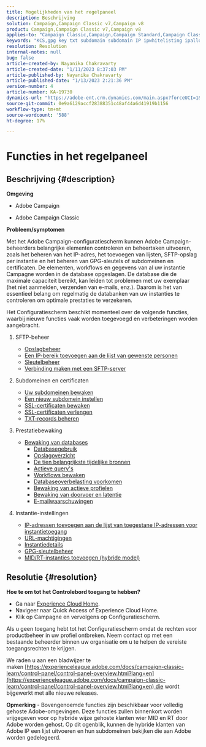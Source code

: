 ```yaml
---
title: Mogelijkheden van het regelpaneel
description: Beschrijving
solution: Campaign,Campaign Classic v7,Campaign v8
product: Campaign,Campaign Classic v7,Campaign v8
applies-to: "Campaign Classic,Campaign,Campaign Standard,Campaign Classic v7,Campaign v8"
keywords: "KCS,gpg key txt subdomain subdomain IP ipwhitelisting ipallowlist ip staat de lijst van de de werkschemadelegatie csr ssl sftp txt toe url toestemmingscontrole productie"
resolution: Resolution
internal-notes: null
bug: false
article-created-by: Nayanika Chakravarty
article-created-date: "1/11/2023 8:37:03 PM"
article-published-by: Nayanika Chakravarty
article-published-date: "1/13/2023 2:21:36 PM"
version-number: 4
article-number: KA-19730
dynamics-url: "https://adobe-ent.crm.dynamics.com/main.aspx?forceUCI=1&pagetype=entityrecord&etn=knowledgearticle&id=cc4c39b4-ef91-ed11-aad1-6045bd0065b6"
source-git-commit: 0e9a6129accf28388351c48af44a6d41919b1156
workflow-type: tm+mt
source-wordcount: '588'
ht-degree: 17%

---
```


# Functies in het regelpaneel

## Beschrijving {#description}


<b>Omgeving</b>

- Adobe Campaign

- Adobe Campaign Classic

<b>Probleem/symptomen</b>

Met het Adobe Campaign-configuratiescherm kunnen Adobe Campaign-beheerders belangrijke elementen controleren en beheertaken uitvoeren, zoals het beheren van het IP-adres, het toevoegen van lijsten, SFTP-opslag per instantie en het beheren van GPG-sleutels of subdomeinen en certificaten. De elementen, workflows en gegevens van al uw instantie Campagne worden in de database opgeslagen. De database die de maximale capaciteit bereikt, kan leiden tot problemen met uw exemplaar (het niet aanmelden, verzenden van e-mails, enz.). Daarom is het van essentieel belang om regelmatig de databanken van uw instanties te controleren om optimale prestaties te verzekeren.

Het Configuratiescherm beschikt momenteel over de volgende functies, waarbij nieuwe functies vaak worden toegevoegd en verbeteringen worden aangebracht.

1. SFTP-beheer
   - [Opslagbeheer](https://experienceleague.adobe.com/docs/control-panel/using/sftp-management/sftp-storage-management.html?lang=en)
   - [Een IP-bereik toevoegen aan de lijst van gewenste personen](https://experienceleague.adobe.com/docs/control-panel/using/sftp-management/ip-range-allow-listing.html?lang=en)
   - [Sleutelbeheer](https://experienceleague.adobe.com/docs/control-panel/using/sftp-management/key-management.html?lang=en)
   - [Verbinding maken met een SFTP-server](https://experienceleague.adobe.com/docs/control-panel/using/sftp-management/logging-into-sftp-server.html?lang=en)
2. Subdomeinen en certificaten
   - [Uw subdomeinen bewaken](https://experienceleague.adobe.com/docs/control-panel/using/subdomains-and-certificates/monitoring-subdomains.html?lang=en)
   - [Een nieuw subdomein instellen](https://experienceleague.adobe.com/docs/control-panel/using/subdomains-and-certificates/setting-up-new-subdomain.html?lang=nl)
   - [SSL-certificaten bewaken](https://experienceleague.adobe.com/docs/control-panel/using/subdomains-and-certificates/monitoring-ssl-certificates.html?lang=en)
   - [SSL-certificaten verlengen](https://experienceleague.adobe.com/docs/control-panel/using/subdomains-and-certificates/renewing-subdomain-certificate.html?lang=en)
   - [TXT-records beheren](https://experienceleague.adobe.com/docs/control-panel/using/subdomains-and-certificates/managing-txt-records.html?lang=en)
3. Prestatiebewaking
   - [Bewaking van databases](https://experienceleague.adobe.com/docs/control-panel/using/performance-monitoring/database-monitoring/database-monitoring.html?lang=en)
      - [Databasegebruik](https://experienceleague.adobe.com/docs/control-panel/using/performance-monitoring/database-monitoring/database-utilization.html?lang=en)
      - [Opslagoverzicht](https://experienceleague.adobe.com/docs/control-panel/using/performance-monitoring/database-monitoring/database-storage-overview.html?lang=en)
      - [De tien belangrijkste tijdelijke bronnen](https://experienceleague.adobe.com/docs/control-panel/using/performance-monitoring/database-monitoring/database-top-ten-resources.html?lang=en)
      - [Actieve query&#39;s](https://experienceleague.adobe.com/docs/control-panel/using/performance-monitoring/database-monitoring/database-active-queries.html?lang=en)
      - [Workflows bewaken](https://experienceleague.adobe.com/docs/control-panel/using/performance-monitoring/database-monitoring/workflow-monitoring.html?lang=nl)
      - [Databaseoverbelasting voorkomen](https://experienceleague.adobe.com/docs/control-panel/using/performance-monitoring/database-monitoring/database-preventing-overload.html?lang=en)
      - [Bewaking van actieve profielen](https://experienceleague.adobe.com/docs/control-panel/using/performance-monitoring/active-profiles-monitoring.html?lang=en)
      - [Bewaking van doorvoer en latentie](https://experienceleague.adobe.com/docs/control-panel/using/performance-monitoring/thoughputs-latencies.html?lang=nl)
      - [E-mailwaarschuwingen](https://experienceleague.adobe.com/docs/control-panel/using/performance-monitoring/email-alerting.html?lang=en)
4. Instantie-instellingen

   - [IP-adressen toevoegen aan de lijst van toegestane IP-adressen voor instantietoegang](https://experienceleague.adobe.com/docs/control-panel/using/instances-settings/ip-allow-listing-instance-access.html?lang=en)
   - [URL-machtigingen](https://experienceleague.adobe.com/docs/control-panel/using/instances-settings/url-permissions.html?lang=en)
   - [Instantiedetails](https://experienceleague.adobe.com/docs/control-panel/using/instances-settings/instance-details.html?lang=en)
   - [GPG-sleutelbeheer](https://experienceleague.adobe.com/docs/control-panel/using/instances-settings/gpg-keys-management.html?lang=en)
   - [MID/RT-instanties toevoegen (hybride model)](https://experienceleague.adobe.com/docs/control-panel/using/instances-settings/external-accounts.html?lang=en)



## Resolutie {#resolution}


<b>Hoe te om tot het Controlebord toegang te hebben? </b>

- Ga naar [Experience Cloud Home](https://experiencecloud.adobe.com).
- Navigeer naar Quick Access of Experience Cloud Home.
- Klik op Campagne en vervolgens op Configuratiescherm.


Als u geen toegang hebt tot het Configuratiescherm omdat de rechten voor productbeheer in uw profiel ontbreken. Neem contact op met een bestaande beheerder binnen uw organisatie om u te helpen de vereiste toegangsrechten te krijgen.

We raden u aan een bladwijzer te maken [https://experienceleague.adobe.com/docs/campaign-classic-learn/control-panel/control-panel-overview.html?lang=en](https://experienceleague.adobe.com/docs/campaign-classic-learn/control-panel/control-panel-overview.html?lang=en) die wordt bijgewerkt met alle nieuwe releases.

<b>Opmerking</b> - Bovengenoemde functies zijn beschikbaar voor volledig gehoste Adobe-omgevingen. Deze functies zullen binnenkort worden vrijgegeven voor op hybride wijze gehoste klanten wier MID en RT door Adobe worden gehost. Op dit ogenblik, kunnen de hybride klanten van Adobe IP een lijst uitvoeren en hun subdomeinen bekijken die aan Adobe worden gedelegeerd.
